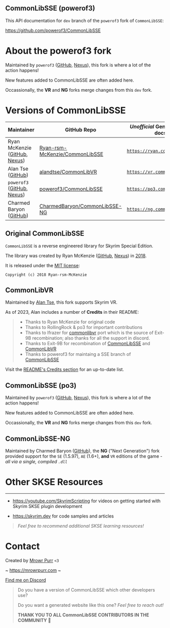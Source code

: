 ## CommonLibSSE (powerof3)

This API documentation for `dev` branch of the `powerof3` fork of `CommonLibSSE`:

https://github.com/powerof3/CommonLibSSE

# About the powerof3 fork

Maintained by `powerof3` ([GitHub](https://github.com/powerof3), [Nexus](https://www.nexusmods.com/skyrimspecialedition/users/2148728)), this fork is where a lot of the action happens!

New features added to CommonLibSSE are often added here.

Occassionally, the **VR** and **NG** forks merge changes from this `dev` fork.

# Versions of CommonLibSSE

| Maintainer                                                                                                                            | GitHub Repo                                                                         | _Unofficial_ Generated API docs                            |
| ------------------------------------------------------------------------------------------------------------------------------------- | ----------------------------------------------------------------------------------- | ---------------------------------------------------------- |
| Ryan McKenzie ([GitHub](https://github.com/Ryan-rsm-McKenzie), [Nexus](https://www.nexusmods.com/skyrimspecialedition/users/5687342)) | [Ryan-rsm-McKenzie/CommonLibSSE](https://github.com/Ryan-rsm-McKenzie/CommonLibSSE) | [`https://ryan.commonlib.dev`](https://ryan.commonlib.dev) |
| Alan Tse ([GitHub](https://github.com/alandtse))                                                                                      | [alandtse/CommonLibVR](https://github.com/alandtse/CommonLibVR)                     | [`https://vr.commonlib.dev`](https://vr.commonlib.dev)     |
| `powerof3` ([GitHub](https://github.com/powerof3), [Nexus](https://www.nexusmods.com/skyrimspecialedition/users/2148728))             | [powerof3/CommonLibSSE](https://github.com/powerof3/CommonLibSSE)                   | [`https://po3.commonlib.dev`](https://po3.commonlib.dev)   |
| Charmed Baryon ([GitHub](https://github.com/CharmedBaryon))                                                                           | [CharmedBaryon/CommonLibSSE-NG](https://github.com/CharmedBaryon/CommonLibSSE-NG)   | [`https://ng.commonlib.dev`](https://ng.commonlib.dev)     |

## Original CommonLibSSE

`CommonLibSSE` is a reverse engineered library for Skyrim Special Edition.

The library was created by Ryan McKenzie ([GitHub](https://github.com/Ryan-rsm-McKenzie), [Nexus](https://www.nexusmods.com/skyrimspecialedition/users/5687342)) in [2018](https://github.com/Ryan-rsm-McKenzie/CommonLibSSE/commit/224773c424bdb8e36c761810cdff0fcfefda5f4a).

It is released under the [MIT license](https://github.com/Ryan-rsm-McKenzie/CommonLibSSE/blob/master/LICENSE):

```
Copyright (c) 2018 Ryan-rsm-McKenzie
```

## CommonLibVR

Maintained by [Alan Tse](https://github.com/alandtse), this fork supports Skyrim VR.

As of 2023, Alan includes a number of **Credits** in their README:

> * Thanks to Ryan McKenzie for original code
> * Thanks to RollingRock & po3 for important contributions
> * Thanks to lfrazer for [commonlibvr](https://github.com/lfrazer/CommonLibVR) port which is the source of Exit-9B recombination; also thanks for all the support in discord.
> * Thanks to Exit-9B for recombination of [CommonLibSSE](https://github.com/Ryan-rsm-McKenzie/CommonLibSSE) and [CommonLibVR](https://github.com/lfrazer/CommonLibVR)
> * Thanks to powerof3 for maintaing a SSE branch of [CommonLibSSE](https://github.com/powerof3/CommonLibSSE/tree/dev)

Visit the [README's Credits section](https://github.com/alandtse/CommonLibVR#credits) for an up-to-date list.

## CommonLibSSE (po3)

Maintained by `powerof3` ([GitHub](https://github.com/powerof3), [Nexus](https://www.nexusmods.com/skyrimspecialedition/users/2148728)), this fork is where a lot of the action happens!

New features added to CommonLibSSE are often added here.

Occassionally, the **VR** and **NG** forks merge changes from this `dev` fork.

## CommonLibSSE-NG

Maintained by Charmed Baryon ([GitHub](https://github.com/CharmedBaryon)), the **NG** ("Next Generation") fork provided support for the `SE` (1.5.97), `AE` (1.6+), **and** `VR` editions of the game - _all via a single, compiled `.dll`_

# Other SKSE Resources

---

- https://youtube.com/SkyrimScripting for videos on getting started with Skyrim SKSE plugin development

- https://skyrim.dev for code samples and articles

> _Feel free to recommend additional SKSE learning resources!_

# Contact

Created by [Mrowr Purr](https://github.com/mrowrpurr/) `<3`

~ https://mrowrpurr.com ~

[Find me on Discord](https://discord.gg/vzaqMpQgZn)

> Do you have a version of CommonLibSSE which other developers use?
>
> Do you want a generated website like this one? _Feel free to reach out!_
> 
> **THANK YOU TO ALL CommonLibSSE CONTRIBUTORS IN THE COMMUNITY 🎈**
